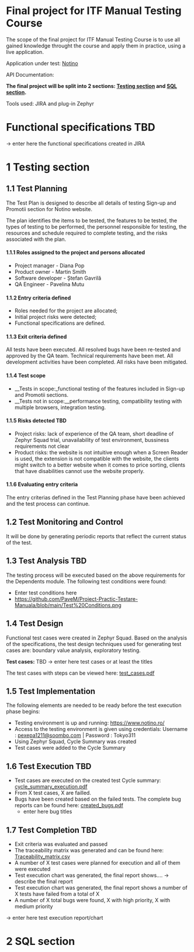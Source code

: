 # Final project for ITF Manual Testing Course

The scope of the final project for ITF Manual Testing Course is to use all gained knowledge throught the course and apply them in practice, using a live application. 

Application under test: [Notino](https://www.notino.ro/)

API Documentation: 

**The final project will be split into 2 sections: [Testing section](https://github.com/PaveM/Proiect-Practic-Testare-Manuala/blob/main/README.md#11-test-planning) and [SQL section](https://github.com/PaveM/Proiect-Practic-Testare-Manuala/blob/main/README.md#2-sql-section).**

Tools used: JIRA and plug-in Zephyr

# Functional specifications TBD

-> enter here the functional specifications created in JIRA


# 1 Testing section

## 1.1 Test Planning

The Test Plan is designed to describe all details of testing Sign-up and Promotii section for Notino website. 

The plan identifies the items to be tested, the features to be tested, the types of testing to be performed, the personnel responsible for testing, the resources and schedule required to complete testing, and the risks associated with the plan.

#### 1.1.1 Roles assigned to the project and persons allocated
* Project manager - Diana Pop 
* Product owner - Martin Smith 
* Software developer - Ștefan Gavrilă 
* QA Engineer - Pavelina Mutu 

#### 1.1.2 Entry criteria defined
* Roles needed for the project are allocated;
* Initial project risks were detected;
* Functional specifications are defined.

#### 1.1.3 Exit criteria defined
All tests have been executed.
All resolved bugs have been re-tested and approved by the QA team.
Technical requirements have been met.
All development activities have been completed.
All risks have been mitigated.

#### 1.1.4 Test scope

* __Tests in scope:_functional testing of the features included in Sign-up and Promotii sections. 
* __Tests not in scope:__performance testing, compatibility testing with multiple browsers, integration testing.

#### 1.1.5 Risks detected TBD

* Project risks: lack of experience of the QA team, short deadline of Zephyr Squad trial, unavailability of test environment, bussiness requirements not clear
* Product risks: the website is not intuitive enough when a Screen Reader is used, the extension is not compatible with the website, the clients might switch to a better website when it comes to price sorting, clients that have disabilities cannot use the website properly.

#### 1.1.6 Evaluating entry criteria

The entry criterias defined in the Test Planning phase have been achieved and the test process can continue. 

## 1.2 Test Monitoring and Control

It will be done by generating periodic reports that reflect the current status of the test.

## 1.3 Test Analysis TBD

The testing process will be executed based on the above requirements for the Dependents module. The following test conditions were found:
 * Enter test conditions here
 * https://github.com/PaveM/Proiect-Practic-Testare-Manuala/blob/main/Test%20Conditions.png

## 1.4 Test Design

Functional test cases were created in Zephyr Squad. Based on the analysis of the specifications, the test design techniques used for generating test cases 
are: boundary value analysis, exploratory testing.

**Test cases:** TBD
-> enter here test cases or at least the titles


The test cases with steps can be viewed here: [test_cases.pdf]()

## 1.5 Test Implementation

The following elements are needed to be ready before the test execution phase begins:

* Testing environment is up and running: https://www.notino.ro/
* Access to the testing environment is given using credentials: Username : pexepa1211@soombo.com | Password : Tokyo311
* Using Zephyr Squad, Cycle Summary was created
* Test cases were added to the Cycle Summary


## 1.6 Test Execution TBD

* Test cases are executed on the created test Cycle summary: [cycle_summary_execution.pdf]()
* From X test cases, X are failled.
* Bugs have been created based on the failed tests. The complete bug reports can be found here: [created_bugs.pdf]()
    *  enter here bug titles


## 1.7 Test Completion TBD

* Exit criteria was evaluated and passed
* The traceability matrix was generated and can be found here: [Traceability_matrix.csv]()
* A number of X test cases were planned for execution and all of them were executed
* Test execution chart was generated, the final report shows.... -> describe the final report
* Test execution chart was generated, the final report shows a number of X tests have failed from a total of X
* A number of X total bugs were found, X with high priority, X with medium priority

-> enter here test execution report/chart

# 2 SQL section
